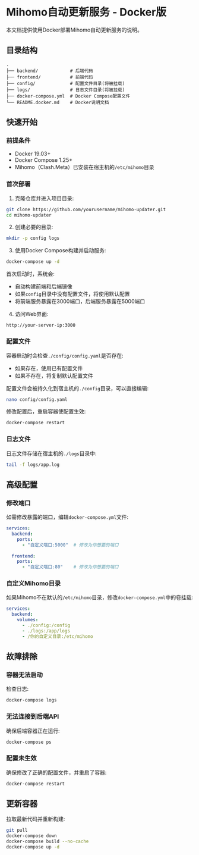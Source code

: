 # Mihomo自动更新服务 - Docker版

本文档提供使用Docker部署Mihomo自动更新服务的说明。

## 目录结构

```
.
├── backend/            # 后端代码
├── frontend/           # 前端代码
├── config/             # 配置文件目录(将被挂载)
├── logs/               # 日志文件目录(将被挂载)
├── docker-compose.yml  # Docker Compose配置文件
└── README.docker.md    # Docker说明文档
```

## 快速开始

### 前提条件

- Docker 19.03+
- Docker Compose 1.25+
- Mihomo（Clash.Meta）已安装在宿主机的`/etc/mihomo`目录

### 首次部署

1. 克隆仓库并进入项目目录:

```bash
git clone https://github.com/yourusername/mihomo-updater.git
cd mihomo-updater
```

2. 创建必要的目录:

```bash
mkdir -p config logs
```

3. 使用Docker Compose构建并启动服务:

```bash
docker-compose up -d
```

首次启动时，系统会:
- 自动构建前端和后端镜像
- 如果`config`目录中没有配置文件，将使用默认配置
- 将前端服务暴露在3000端口，后端服务暴露在5000端口

4. 访问Web界面:

```
http://your-server-ip:3000
```

### 配置文件

容器启动时会检查`./config/config.yaml`是否存在:
- 如果存在，使用已有配置文件
- 如果不存在，将复制默认配置文件

配置文件会被持久化到宿主机的`./config`目录，可以直接编辑:

```bash
nano config/config.yaml
```

修改配置后，重启容器使配置生效:

```bash
docker-compose restart
```

### 日志文件

日志文件存储在宿主机的`./logs`目录中:

```bash
tail -f logs/app.log
```

## 高级配置

### 修改端口

如需修改暴露的端口，编辑`docker-compose.yml`文件:

```yaml
services:
  backend:
    ports:
      - "自定义端口:5000"  # 修改为你想要的端口
  
  frontend:
    ports:
      - "自定义端口:80"    # 修改为你想要的端口
```

### 自定义Mihomo目录

如果Mihomo不在默认的`/etc/mihomo`目录，修改`docker-compose.yml`中的卷挂载:

```yaml
services:
  backend:
    volumes:
      - ./config:/config
      - ./logs:/app/logs
      - /你的自定义目录:/etc/mihomo
```

## 故障排除

### 容器无法启动

检查日志:

```bash
docker-compose logs
```

### 无法连接到后端API

确保后端容器正在运行:

```bash
docker-compose ps
```

### 配置未生效

确保修改了正确的配置文件，并重启了容器:

```bash
docker-compose restart
```

## 更新容器

拉取最新代码并重新构建:

```bash
git pull
docker-compose down
docker-compose build --no-cache
docker-compose up -d
``` 